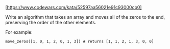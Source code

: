 [https://www.codewars.com/kata/52597aa56021e91c93000cb0]

Write an algorithm that takes an array and moves all of the zeros to the end, preserving the order of the other elements.

For example:

`
move_zeros([1, 0, 1, 2, 0, 1, 3]) # returns [1, 1, 2, 1, 3, 0, 0]
`
